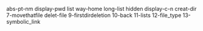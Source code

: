 abs-pt-nm
display-pwd
list
way-home
long-list
hidden
display-c-n
creat-dir
7-movethatfile
delet-file
9-firstdirdeletion
10-back
11-lists
12-file_type
13-symbolic_link
